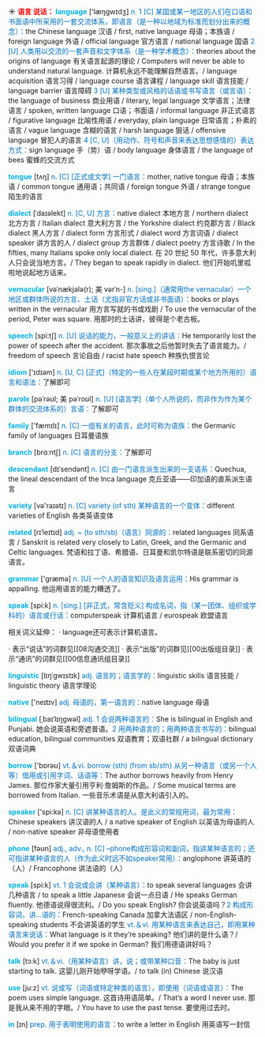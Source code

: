 ☀ <font color="red">**语言 说话：**</font>
<font color="sky blue">**language**</font> ['læŋɡwɪdӡ] 
<font color="#0070c0">n. 1 [C] 某国或某一地区的人们在口语和书面语中所采用的一套交流体系，即语言（是一种以地域为标准而划分出来的概念）：</font>the Chinese language 汉语 / first, native language 母语；本族语 / foreign language 外语 / official language 官方语言 / national language 国语 <font color="#0070c0">2 [U] 人类用以交流的一套声音和文字体系（是一种学术概念）：</font>theories about the origins of language 有关语言起源的理论 / Computers will never be able to understand natural language. 计算机永远不能理解自然语言。/ language acquisition 语言习得 / language course 语言课程 / language skill 语言技能 / language barrier 语言障碍 <font color="#0070c0">3 [U] 某种类型或风格的话语或书写语言（或言语）：</font>the language of business 商业用语 / literary, legal language 文学语言；法律语言 / spoken, written language 口语；书面语 / informal language 非正式语言 / figurative language 比喻性用语 / everyday, plain language 日常语言；朴素的语言 / vague language 含糊的语言 / harsh language 狠话 / offensive language 冒犯人的语言 <font color="#0070c0">4 [C, U]（用动作、符号和声音来表达思想感情的）表达方式：</font>sign language 手（势）语 / body language 身体语言 / the language of bees 蜜蜂的交流方式

<font color="sky blue">**tongue**</font> [tʌŋ] 
<font color="#0070c0">n. [C] [正式或文学] 一门语言：</font>mother, native tongue 母语；本族语 / common tongue 通用语；共同语 / foreign tongue 外语 / strange tongue 陌生的语言
           
<font color="sky blue">**dialect**</font> [ˈdaɪəlekt]
<font color="#0070c0">n. [C, U] 方言：</font>native dialect 本地方言 / northern dialect 北方方言 / Italian dialect 意大利方言 / the Yorkshire dialect 约克郡方言 / Black dialect 黑人方言 / dialect form 方言形式 / dialect word 方言词语 / dialect speaker 讲方言的人 / dialect group 方言群体 / dialect poetry 方言诗歌 / In the fifties, many Italians spoke only local dialect. 在 20 世纪 50 年代，许多意大利人只会说当地方言。/ They began to speak rapidly in dialect. 他们开始叽里呱啦地说起地方话来。
           
<font color="sky blue">**vernacular**</font> [vəˈnækjələ(r); 美 vərˈn-]
<font color="#0070c0">n. [sing.]（通常用the vernacular）一个地区或群体所说的方言、土话（尤指非官方话或非书面语）：</font>books or plays written in the vernacular 用方言写就的书或戏剧 / To use the vernacular of the period, Peter was square. 用那时的土话讲，彼得是个老古板。

<font color="sky blue">**speech**</font> [spi:tʃ] 
<font color="#0070c0">n. [U] 说话的能力，一般意义上的讲话：</font>He temporarily lost the power of speech after the accident. 那次事故之后他暂时失去了语言能力。/ freedom of speech 言论自由 / racist hate speech 种族仇恨言论

<font color="sky blue">**idiom**</font> ['ɪdɪəm] 
<font color="#0070c0">n. [U, C] [正式]（特定的一些人在某段时期或某个地方所用的）语言和语法：</font>了解即可
           
<font color="sky blue">**parole**</font> [pəˈrəʊl; 美 pəˈroʊl]
<font color="#0070c0">n. [U] [语言学]（单个人所说的，而非作为作为某个群体的交流体系的）言语：</font>了解即可

<font color="sky blue">**family**</font> ['fæmɪlɪ] 
<font color="#0070c0">n. [C] 一组有关的语言，此时可称为语族：</font>the Germanic family of languages 日耳曼语族

<font color="sky blue">**branch**</font> [brɑːntʃ] 
<font color="#0070c0">n. [C] 语言的分支：</font>了解即可
           
<font color="sky blue">**descendant**</font> [dɪˈsendənt]
<font color="#0070c0">n. [C] 由一门语言派生出来的一支语系：</font>Quechua, the lineal descendant of the Inca language 克丘亚语——印加语的直系派生语言

<font color="sky blue">**variety**</font> [və'raɪətɪ] 
<font color="#0070c0">n. [C] variety (of sth) 某种语言的一个变体：</font>different varieties of English 各类英语变体
           
<font color="sky blue">**related**</font> [rɪˈleɪtɪd]
<font color="#0070c0">adj. ~ (to sth/sb)（语言）同源的：</font>related languages 同系语言 / Sanskrit is related very closely to Latin, Greek, and the Germanic and Celtic languages. 梵语和拉丁语、希腊语、日耳曼和凯尔特语是联系密切的同源语言。

<font color="sky blue">**grammar**</font> ['ɡræmə] 
<font color="#0070c0">n. [U] 一个人的语言知识及语言运用：</font>His grammar is appalling. 他运用语言的能力糟透了。

<font color="sky blue">**speak**</font> [spi:k] 
<font color="#0070c0">n. [sing.] [非正式，常含贬义] 构成名词，指（某一团体、组织或学科的）语言或行话：</font>computerspeak 计算机语言 / eurospeak 欧盟语言

相关词义延伸：
· language还可表示计算机语言。

· 表示“说话”的词群见[[08沟通交流]]
· 表示“出版”的词群见[[00出版组目录]]
· 表示“通讯”的词群见[[00信息通讯组目录]]

<font color="sky blue">**linguistic**</font> [lɪŋˈgwɪstɪk]
<font color="#0070c0">adj. 语言的；语言学的：</font>linguistic skills 语言技能 / linguistic theory 语言学理论

<font color="sky blue">**native**</font> ['neɪtɪv] 
<font color="#0070c0">adj. 母语的，第一语言的：</font>native language 母语
                      
<font color="sky blue">**bilingual**</font> [ˌbaɪˈlɪŋgwəl]
<font color="#0070c0">adj. 1 会说两种语言的：</font>She is bilingual in English and Punjabi. 她会说英语和旁遮普语。<font color="#0070c0">2 用两种语言的；用两种语言书写的：</font>bilingual education, bilingual communities 双语教育；双语社群 / a bilingual dictionary 双语词典

<font color="sky blue">**borrow**</font> ['bɒrəʊ] 
<font color="#0070c0">vt.＆vi. borrow (sth) (from sb/sth) 从另一种语言（或另一个人等）借用或引用字词、话语等：</font>The author borrows heavily from Henry James. 那位作家大量引用亨利·詹姆斯的作品。/ Some musical terms are borrowed from Italian. 一些音乐术语是从意大利语引入的。

<font color="sky blue">**speaker**</font> ['spi:kə] 
<font color="#0070c0">n. [C] 讲某种语言的人。是此义的常规用词，最为常用：</font>Chinese speakers 讲汉语的人 / a native speaker of English 以英语为母语的人 / non-native speaker 非母语使用者

<font color="sky blue">**phone**</font> [fəʊn] 
<font color="#0070c0">adj., adv., n. [C] –phone构成形容词和副词，指讲某种语言的；还可指讲某种语言的人（作为此义时远不如speaker常用）：</font>anglophone 讲英语的（人）/ Francophone 讲法语的（人）

<font color="sky blue">**speak**</font> [spi:k] 
<font color="#0070c0">vt. 1 会说或会讲（某种语言）：</font>to speak several languages 会讲几种语言 / to speak a little Japanese 会说一点日语 / He speaks German fluently. 他德语说得很流利。/ Do you speak English? 你会说英语吗？<font color="#0070c0">2 构成形容词，讲…语的：</font>French-speaking Canada 加拿大法语区 / non-English-speaking students 不会讲英语的学生 <font color="#0070c0">vt.＆vi. 用某种语言来表达自己，即用某种语言来说话：</font>What language is it they’re speaking? 他们讲的是什么语？/ Would you prefer it if we spoke in German? 我们用德语讲好吗？

<font color="sky blue">**talk**</font> [tɔ:k] 
<font color="#0070c0">vt.＆vi.（用某种语言）讲，说；或带某种口音：</font>The baby is just starting to talk. 这婴儿刚开始咿呀学语。/ to talk (in) Chinese 说汉语

<font color="sky blue">**use**</font> [ju:z] 
<font color="#0070c0">vt. 说或写（词语或特定种类的语言），即使用（词语或语言）：</font>The poem uses simple language. 这首诗用语简单。/ That’s a word I never use. 那是我从来不用的字眼。/ You have to use the past tense. 要使用过去时。

<font color="sky blue">**in**</font> [ɪn] 
<font color="#0070c0">prep. 用于表明使用的语言：</font>to write a letter in English 用英语写一封信
